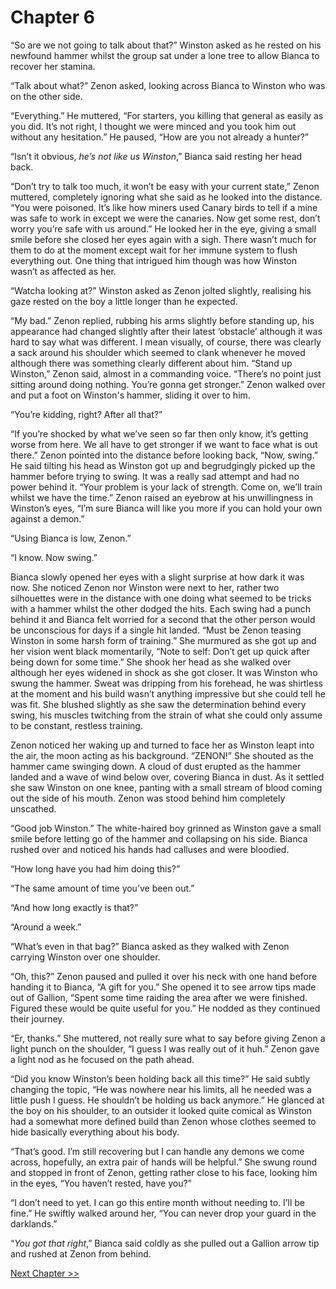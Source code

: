 # Chapter 6

“So are we not going to talk about that?” Winston asked as he rested on his newfound hammer whilst the group sat under a lone tree to allow Bianca to recover her stamina.

“Talk about what?” Zenon asked, looking across Bianca to Winston who was on the other side.

“Everything.” He muttered, “For starters, you killing that general as easily as you did. It’s not right, I thought we were minced and you took him out without any hesitation.” He paused, “How are you not already a hunter?”

“Isn’t it obvious, _he’s not like us Winston_,” Bianca said resting her head back.

“Don’t try to talk too much, it won’t be easy with your current state,” Zenon muttered, completely ignoring what she said as he looked into the distance. “You were poisoned. It’s like how miners used Canary birds to tell if a mine was safe to work in except we were the canaries. Now get some rest, don’t worry you’re safe with us around.” He looked her in the eye, giving a small smile before she closed her eyes again with a sigh. There wasn’t much for them to do at the moment except wait for her immune system to flush everything out. One thing that intrigued him though was how Winston wasn’t as affected as her.

“Watcha looking at?” Winston asked as Zenon jolted slightly, realising his gaze rested on the boy a little longer than he expected.

“My bad.” Zenon replied, rubbing his arms slightly before standing up, his appearance had changed slightly after their latest ‘obstacle’ although it was hard to say what was different. I mean visually, of course, there was clearly a sack around his shoulder which seemed to clank whenever he moved although there was something clearly different about him. “Stand up Winston,” Zenon said, almost in a commanding voice. “There’s no point just sitting around doing nothing. You’re gonna get stronger.” Zenon walked over and put a foot on Winston's hammer, sliding it over to him.

“You’re kidding, right? After all that?”

“If you’re shocked by what we’ve seen so far then only know, it’s getting worse from here. We all have to get stronger if we want to face what is out there.” Zenon pointed into the distance before looking back, “Now, swing.” He said tilting his head as Winston got up and begrudgingly picked up the hammer before trying to swing. It was a really sad attempt and had no power behind it. “Your problem is your lack of strength. Come on, we’ll train whilst we have the time.” Zenon raised an eyebrow at his unwillingness in Winston’s eyes, “I’m sure Bianca will like you more if you can hold your own against a demon.”

“Using Bianca is low, Zenon.”

“I know. Now swing.”

Bianca slowly opened her eyes with a slight surprise at how dark it was now. She noticed Zenon nor Winston were next to her, rather two silhouettes were in the distance with one doing what seemed to be tricks with a hammer whilst the other dodged the hits. Each swing had a punch behind it and Bianca felt worried for a second that the other person would be unconscious for days if a single hit landed. “Must be Zenon teasing Winston in some harsh form of training.” She murmured as she got up and her vision went black momentarily, “Note to self: Don’t get up quick after being down for some time.” She shook her head as she walked over although her eyes widened in shock as she got closer. It was Winston who swung the hammer. Sweat was dripping from his forehead, he was shirtless at the moment and his build wasn’t anything impressive but she could tell he was fit. She blushed slightly as she saw the determination behind every swing, his muscles twitching from the strain of what she could only assume to be constant, restless training.

Zenon noticed her waking up and turned to face her as Winston leapt into the air, the moon acting as his background. “ZENON!” She shouted as the hammer came swinging down. A cloud of dust erupted as the hammer landed and a wave of wind below over, covering Bianca in dust. As it settled she saw Winston on one knee, panting with a small stream of blood coming out the side of his mouth. Zenon was stood behind him completely unscathed.

“Good job Winston.” The white-haired boy grinned as Winston gave a small smile before letting go of the hammer and collapsing on his side. Bianca rushed over and noticed his hands had calluses and were bloodied.

“How long have you had him doing this?”

“The same amount of time you’ve been out.”

“And how long exactly is that?”

“Around a week.”

“What’s even in that bag?” Bianca asked as they walked with Zenon carrying Winston over one shoulder.

“Oh, this?” Zenon paused and pulled it over his neck with one hand before handing it to Bianca, “A gift for you.” She opened it to see arrow tips made out of Gallion, “Spent some time raiding the area after we were finished. Figured these would be quite useful for you.” He nodded as they continued their journey.

“Er, thanks.” She muttered, not really sure what to say before giving Zenon a light punch on the shoulder, “I guess I was really out of it huh.” Zenon gave a light nod as he focused on the path ahead.

“Did you know Winston’s been holding back all this time?” He said subtly changing the topic, “He was nowhere near his limits, all he needed was a little push I guess. He shouldn’t be holding us back anymore.” He glanced at the boy on his shoulder, to an outsider it looked quite comical as Winston had a somewhat more defined build than Zenon whose clothes seemed to hide basically everything about his body.

“That’s good. I’m still recovering but I can handle any demons we come across, hopefully, an extra pair of hands will be helpful.” She swung round and stopped in front of Zenon, getting rather close to his face, looking him in the eyes, “You haven’t rested, have you?”

“I don’t need to yet. I can go this entire month without needing to. I’ll be fine.” He swiftly walked around her, “You can never drop your guard in the darklands.”

“_You got that right_,” Bianca said coldly as she pulled out a Gallion arrow tip and rushed at Zenon from behind.

[Next Chapter >>](<Chapter 7.md>)
